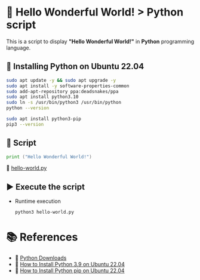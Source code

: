 # :notebook: Hello Wonderful World! > Python script
This is a script to display **"Hello Wonderful World!"** in **Python** programming language.

## :snake: Installing Python on Ubuntu 22.04
```bash
sudo apt update -y && sudo apt upgrade -y
sudo apt install -y software-properties-common
sudo add-apt-repository ppa:deadsnakes/ppa
sudo apt install python3.10
sudo ln -s /usr/bin/python3 /usr/bin/python
python --version

sudo apt install python3-pip
pip3 --version
```
## :page_facing_up: Script
```go
print ("Hello Wonderful World!")
```

:link: [hello-world.py](hello-world.py)


## :arrow_forward: Execute the script
- Runtime execution
  ```bash
  python3 hello-world.py
  ```

# :books: References
- :link: [Python Downloads](https://www.python.org/downloads/)
- :link: [How to Install Python 3.9 on Ubuntu 22.04](https://linuxhint.com/install-python-ubuntu-22-04/)
- :link: [How to Install Python pip on Ubuntu 22.04](https://linuxhint.com/install-python-pip-ubuntu-22-04/)